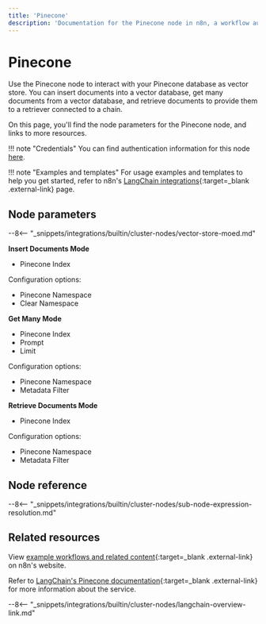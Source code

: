 ```yaml
---
title: 'Pinecone'
description: 'Documentation for the Pinecone node in n8n, a workflow automation platform. Includes details of operations and configuration, and links to examples and credentials information.'
---
```


# Pinecone

Use the Pinecone node to interact with your Pinecone database as vector store. You can insert documents into a vector database, get many documents from a vector database, and retrieve documents to provide them to a retriever connected to a chain.

On this page, you'll find the node parameters for the Pinecone node, and links to more resources.

!!! note "Credentials"
    You can find authentication information for this node [here](/integrations/builtin/credentials/pinecone/).

!!! note "Examples and templates"
	For usage examples and templates to help you get started, refer to n8n's [LangChain integrations](https://n8n.io/integrations/pinecone-insert/){:target=_blank .external-link} page.
	
## Node parameters

--8<-- "_snippets/integrations/builtin/cluster-nodes/vector-store-moed.md"

**Insert Documents Mode**
* Pinecone Index

Configuration options:
* Pinecone Namespace
* Clear Namespace

**Get Many Mode**
* Pinecone Index
* Prompt
* Limit

Configuration options:
* Pinecone Namespace
* Metadata Filter

**Retrieve Documents Mode**
* Pinecone Index

Configuration options:
* Pinecone Namespace
* Metadata Filter

## Node reference

--8<-- "_snippets/integrations/builtin/cluster-nodes/sub-node-expression-resolution.md"

## Related resources

View [example workflows and related content](https://n8n.io/integrations/pinecone-insert/){:target=_blank .external-link} on n8n's website.

Refer to [LangChain's Pinecone documentation](https://js.langchain.com/docs/modules/data_connection/vectorstores/integrations/pinecone){:target=_blank .external-link} for more information about the service.

--8<-- "_snippets/integrations/builtin/cluster-nodes/langchain-overview-link.md"
